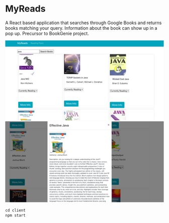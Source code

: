 # MyReads

A React based application that searches through Google Books and returns books matching your query. Information about the book can show up in a pop up. Precursor to BookGenie project.

![](img/myreads.png)
![](img/myreads2.png)

```
cd client
npm start
```
